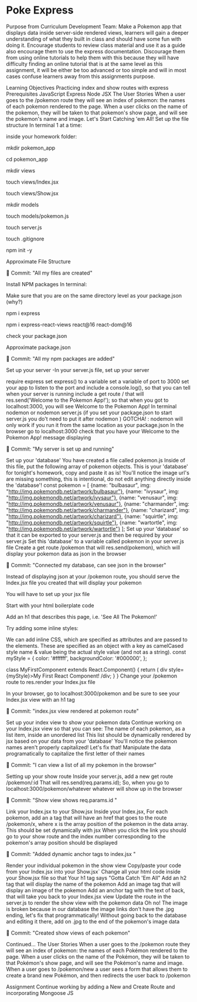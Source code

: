 # Poke Express

Purpose from Curriculum Development Team: Make a Pokemon app that displays data inside server-side rendered views, learners will gain a deeper understanding of what they built in class and should have some fun with doing it. Encourage students to review class material and use it as a guide also encourage them to use the express documentation. Discourage them from using online tutorials to help them with this because they will have difficulty finding an online tutorial that is at the same level as this assignment, it will be either be too advanced or too simple and will in most cases confuse learners away from this assignments purpose.

Learning Objectives
Practicing index and show routes with express
Prerequisites
JavaScript
Express
Node
JSX
The User Stories
When a user goes to the /pokemon route they will see an index of pokemon: the names of each pokemon rendered to the page.
When a user clicks on the name of the pokemon, they will be taken to that pokemon's show page, and will see the pokemon's name and image.
Let's Start Catching 'em All!
Set up the file structure
In terminal 1 at a time:

inside your homework folder:

mkdir pokemon_app

cd pokemon_app

mkdir views

touch views/Index.jsx

touch views/Show.jsx

mkdir models

touch models/pokemon.js

touch server.js

touch .gitignore

npm init -y

Approximate File Structure

🔴 Commit:
"All my files are created"

Install NPM packages
In terminal:

Make sure that you are on the same directory level as your package.json (why?)

npm i express

npm i express-react-views react@16 react-dom@16

check your package.json

Approximate package.json

🔴 Commit:
"All my npm packages are added"

Set up your server
-In your server.js file, set up your server

require express
set express() to a variable
set a variable of port to 3000
set your app to listen to the port and include a console.log(), so that you can tell when your server is running
include a get route / that will res.send('Welcome to the Pokemon App!'); so that when you got to localhost:3000, you will see Welcome to the Pokemon App!
In terminal
nodemon or nodemon server.js (if you set your package.json to start server.js you do't need to put it after nodemon )
GOTCHA! : nodemon will only work if you run it from the same location as your package.json
In the browser
go to localhost:3000
check that you have your Welcome to the Pokemon App! message displaying

🔴 Commit:
"My server is set up and running"

Set up your 'database'
You have created a file called pokemon.js
Inside of this file, put the following array of pokemon objects. This is your 'database' for tonight's homework, copy and paste it as is! You'll notice the image url's are missing something, this is intentional, do not edit anything directly inside the 'database'!
const pokemon = [
            {name: "bulbasaur", img: "http://img.pokemondb.net/artwork/bulbasaur"},
            {name: "ivysaur", img: "http://img.pokemondb.net/artwork/ivysaur"},
            {name: "venusaur", img: "http://img.pokemondb.net/artwork/venusaur"},
            {name: "charmander", img: "http://img.pokemondb.net/artwork/charmander"},
            {name: "charizard", img: "http://img.pokemondb.net/artwork/charizard"},
            {name: "squirtle", img: "http://img.pokemondb.net/artwork/squirtle"},
            {name: "wartortle", img: "http://img.pokemondb.net/artwork/wartortle"}
         ];
Set up your 'database' so that it can be exported to your server.js and then be required by your server.js
Set this 'database' to a variable called pokemon in your server.js file
Create a get route /pokemon that will res.send(pokemon), which will display your pokemon data as json in the browser

🔴 Commit:
"Connected my database, can see json in the browser"

Instead of displaying json at your /pokemon route, you should serve the Index.jsx file you created that will display your pokemon

You will have to set up your jsx file

Start with your html boilerplate code

Add an h1 that describes this page, i.e. 'See All The Pokemon!'

Try adding some inline styles:

We can add inline CSS, which are specified as attributes and are passed to the elements. These are specified as an object with a key as camelCased style name & value being the actual style value (and not as a string).
  const myStyle = {
    color: '#ffffff',
    backgroundColor: '#000000',
  };

  class MyFirstComponent extends React.Component() {
    return (
      div style={myStyle}>My First React Component! /div;
    }
  }
Change your /pokemon route to res.render your Index.jsx file

In your browser, go to localhost:3000/pokemon and be sure to see your Index.jsx view with an h1 tag

🔴 Commit:
"index.jsx view rendered at pokemon route"

Set up your index view to show your pokemon data
Continue working on your Index.jsx view so that you can see:
The name of each pokemon, as a list item, inside an unordered list
This list should be dynamically rendered by jsx based on your data from your 'database'
You'll notice the pokemon names aren't properly capitalized! Let's fix that! Manipulate the data programatically to capitalize the first letter of their names

🔴 Commit:
"I can view a list of all my pokemon in the browser"

Setting up your show route
Inside your server.js, add a new get route /pokemon/:id
That will res.send(req.params.id);
So, when you go to localhost:3000/pokemon/whatever
whatever will show up in the browser

🔴 Commit:
"Show view shows req.params.id "

Link your Index.jsx to your Show.jsx
Inside your Index.jsx,
For each pokemon, add an a tag that will have an href that goes to the route /pokemon/x, where x is the array position of the pokemon in the data array. This should be set dynamically with jsx
When you click the link you should go to your show route and the index number corresponding to the pokemon's array position should be displayed

🔴 Commit:
"Added dynamic anchor tags to index.jsx "

Render your individual pokemon in the show view
Copy/paste your code from your Index.jsx into your Show.jsx`
Change all your html code inside your Show.jsx file so that
Your h1 tag says "Gotta Catch 'Em All"
Add an h2 tag that will display the name of the pokemon
Add an image tag that will display an image of the pokemon
Add an anchor tag with the text of back, that will take you back to your Index.jsx view
Update the route in the server.js to render the show view with the pokemon data
Oh no! The image is broken because in our database the image links don't have the .jpg ending, let's fix that programmatically! Without going back to the database and editing it there, add on .jpg to the end of the pokemon's image data

🔴 Commit:
"Created show views of each pokemon"

Continued...
The User Stories
When a user goes to the /pokemon route they will see an index of pokemon: the names of each Pokémon rendered to the page.
When a user clicks on the name of the Pokémon, they will be taken to that Pokémon's show page, and will see the Pokémon's name and image.
When a user goes to /pokemon/new a user sees a form that allows them to create a brand new Pokémon, and then redirects the user back to /pokemon

Assignment
Continue working by adding a New and Create Route and incorporating Mongoose JS
